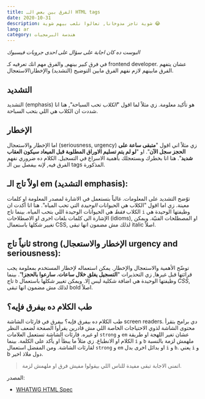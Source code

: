```yaml
---
title: الفرق بين بعض الـ HTML tags
date: 2020-10-31
description: شوية تاجز مدوخانا, تعالوا نلعب بيهم شوية 😂
lang: ar
category: هندسة البرمجيات
---
```


_البوست ده كان اجابة على سؤال على احدى جروبات فيسبوك_

في فرق كبير بينهم, والفرق مهم انك تعرفيه كـ frontend developer. عشان
يتفهم الفرق مابينهم لازم نفهم الفرق مابين التوضيح (التشديد) والإخطار\الاستعجال.

## التشديد
التشديد (emphasis) هو تأكيد معلومة. زي مثلاً لما اقول "*الكلاب* تحب السباحة",
هنا انا شددت ان الكلاب هي اللي بتحب السباحة.

## الإخطار
اما الإخطار والاستعجال (seriousness, urgency) زي مثلاً اني اقول "**متبقى ساعة على الحجز سجل الآن**". او "**لو لم يتم تسليم الاوراق المطلوبة قبل الميعاد سيكون العقاب شديد**". هنا انا بخطرك وبستعجلك بأهمية الاسراع في التسجيل.
الكلام ده ضروري نفهم الفرق فيه, لإنه بيفصل بين الـ tags المذكورة.

## اولاً تاج الـ em (التشديد emphasis):
توّضح التشديد على المعلومات. غالباً بتستعمل في الاشارة لمصدر المعلومة او كلمات معينة. زي اما اقول "الكلاب هي الحيوانات <em>الوحيدة</em> التي تحب المياه". هنا انا أكدت ان الكلاب *فقط* هي الحيوانات الوحيدة اللي بتحب المياه.
بينما تاج `i` وظيفتها الوحيدة هي الإشارة الى كلمات بلغات اخرى او الاصطلاحات
(idioms), او المصطلحات الفنيّة. ويمكن تغيير شكلها باستعمال CSS, لذلك مش مضمون
انها تبقى italic اصلاً.

## ثانياً تاج strong (الإخطار والاستعجال urgency and seriousness):
توضّح الأهمية والاستعجال والإخطار. يمكن استعماله لإخطار المستخدم بمعلومة يجب قرائتها قبل غيرها, زي التحذيرات "<strong>التسجيل يغلق خلال ساعات. سارعوا بالحجز!</strong>".
بينما تاج `b` وظيفتها الوحيدة هي اضافة شكلية ليس إلا. ويمكن تغيير شكلها باستعمال
_CSS_, لذلك مش مضمون انها تبقى bold اصلاً.

## طب الكلام ده بيفرق فإيه؟
طب الكلام ده بيفرق فإيه؟ بيفرق في قارئات الشاشة screen readers. دي برامج بتقرأ محتوى الشاشة لذوي الاحتياجات الخاصة اللي مش قادرين يقرأوا الصفحة لضعف النظر او غيره. قارئات الشاشة تستعمل العلامات `strong` و `em` عشان تغير اللهجة او طريقة الكلام او الانطباع. زي مثلاً ما يبطأ او يأكد على الكلمة. بينما `i` و `b` ملهمش لزمة بالنسبة لقارئات الشاشة.
ومن المفضل استعمال `strong` و `em` او بدائل اخرى بدل `i` و `b`. يعني `i` و b دول ملاذ
اخير.

> اتمنى الاجابة تبقى مفيدة للناس اللي بيقولوا مفيش فرق او ملهمش لزمة.

المصدر:
- [WHATWG HTML Spec](https://html.spec.whatwg.org/)